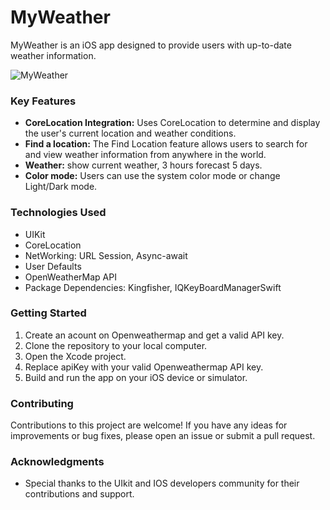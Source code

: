 # MyWeather

MyWeather is an iOS app designed to provide users with up-to-date weather information.


![MyWeather](https://github.com/user-attachments/assets/9abf0dc3-3420-45ea-9f49-870fb53472d5)



### Key Features

- **CoreLocation Integration:** Uses CoreLocation to determine and display the user's current location and weather conditions.
- **Find a location:** The Find Location feature allows users to search for and view weather information from anywhere in the world.
- **Weather:** show current weather, 3 hours forecast 5 days.
- **Color mode:** Users can use the system color mode or change Light/Dark mode.

### Technologies Used

- UIKit
- CoreLocation
- NetWorking: URL Session, Async-await
- User Defaults
- OpenWeatherMap API
- Package Dependencies: Kingfisher, IQKeyBoardManagerSwift

### Getting Started

1. Create an acount on Openweathermap and get a valid API key.
2. Clone the repository to your local computer.
3. Open the Xcode project.
4. Replace apiKey with your valid Openweathermap API key.
5. Build and run the app on your iOS device or simulator.


### Contributing

Contributions to this project are welcome! If you have any ideas for improvements or bug fixes, please open an issue or submit a pull request.

### Acknowledgments

- Special thanks to the UIkit and IOS developers community for their contributions and support.
